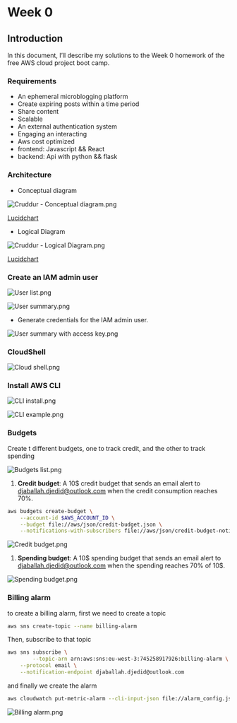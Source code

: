 # Week 0

## Introduction

In this document, I’ll describe my solutions to the Week 0 homework of the free AWS cloud project boot camp.

### Requirements

- An ephemeral microblogging platform
- Create expiring posts within a time period
- Share content
- Scalable
- An external authentication system
- Engaging an interacting
- Aws cost optimized
- frontend: Javascript && React
- backend: Api with python && flask

### Architecture

- Conceptual diagram

![Cruddur - Conceptual diagram.png](week0_assets/Cruddur%20-%20Conceptual%20diagram.png)

[Lucidchart](https://lucid.app/lucidchart/599b486c-576d-4081-96da-43bf3697eab7/edit?viewport_loc=-770%2C-264%2C2586%2C1066%2C0_0&invitationId=inv_5a30abc0-f8f5-45cc-9ade-77fea0e7eece)

- Logical Diagram

![Cruddur - Logical Diagram.png](week0_assets/Cruddur%20-%20Logical%20Diagram.png)

[Lucidchart](https://lucid.app/lucidchart/4ff4003e-b606-4012-9e39-9e7d8bd326a0/edit?viewport_loc=-236%2C123%2C2582%2C1065%2C0_0&invitationId=inv_8cd4f60b-9b44-4acc-a0ee-7d12a38f69ca)

### Create an IAM admin user

![User list.png](week0_assets/User%20list.png)

![User summary.png](week0_assets/User%20summary.png)

- Generate credentials for the IAM admin user.

![User summary with access key.png](week0_assets/User%20summary%20with%20access%20key.png)

### CloudShell

![Cloud shell.png](week0_assets/Cloud%20shell.png)

### Install AWS CLI

![CLI install.png](week0_assets/CLI%20install.png)

![CLI example.png](week0_assets/CLI%20example.png)

### Budgets

Create t different budgets, one to track credit, and the other to track spending

![Budgets list.png](week0_assets/Budgets%20list.png)

1. **Credit budget**: A 10$ credit budget that sends an email alert to djaballah.djedid@outlook.com when the credit consumption reaches 70%.

```bash
aws budgets create-budget \
    --account-id $AWS_ACCOUNT_ID \
    --budget file://aws/json/credit-budget.json \
    --notifications-with-subscribers file://aws/json/credit-budget-notification.json
```

![Credit budget.png](week0_assets/Credit%20budget.png)

1. **Spending budget**: A 10$ spending budget that sends an email alert to djaballah.djedid@outlook.com when the spending reaches 70% of 10$.

![Spending budget.png](week0_assets/Spending%20budget.png)

### Billing alarm

to create a billing alarm, first we need to create a topic

```bash
aws sns create-topic --name billing-alarm
```

Then, subscribe to that topic

```bash
aws sns subscribe \
		--topic-arn arn:aws:sns:eu-west-3:745258917926:billing-alarm \
    --protocol email \
    --notification-endpoint djaballah.djedid@outlook.com
```

and finally we create the alarm

```bash
aws cloudwatch put-metric-alarm --cli-input-json file://alarm_config.jso
```

![Billing alarm.png](week0_assets/Billing%20alarm.png)
